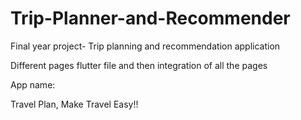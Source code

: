 # Trip-Planner-and-Recommender
Final year project- Trip planning and recommendation application

Different pages flutter file and then integration of all the pages

App name:

Travel Plan,
Make Travel Easy!!
